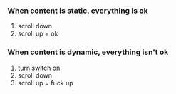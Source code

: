### When content is static, everything is ok

1. scroll down
2. scroll up
= ok

### When content is dynamic, everything isn't ok
1. turn switch on
2. scroll down
3. scroll up
= fuck up
